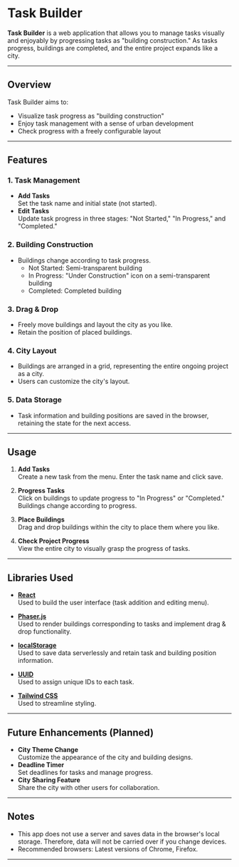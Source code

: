 # Task Builder

**Task Builder** is a web application that allows you to manage tasks visually and enjoyably by progressing tasks as "building construction." As tasks progress, buildings are completed, and the entire project expands like a city.

---

## Overview

Task Builder aims to:

- Visualize task progress as "building construction"
- Enjoy task management with a sense of urban development
- Check progress with a freely configurable layout

---

## Features

### 1. **Task Management**

- **Add Tasks**  
  Set the task name and initial state (not started).
- **Edit Tasks**  
  Update task progress in three stages: "Not Started," "In Progress," and "Completed."

### 2. **Building Construction**

- Buildings change according to task progress.
  - Not Started: Semi-transparent building
  - In Progress: "Under Construction" icon on a semi-transparent building
  - Completed: Completed building

### 3. **Drag & Drop**

- Freely move buildings and layout the city as you like.
- Retain the position of placed buildings.

### 4. **City Layout**

- Buildings are arranged in a grid, representing the entire ongoing project as a city.
- Users can customize the city's layout.

### 5. **Data Storage**

- Task information and building positions are saved in the browser, retaining the state for the next access.

---

## Usage

1. **Add Tasks**  
   Create a new task from the menu. Enter the task name and click save.

2. **Progress Tasks**  
   Click on buildings to update progress to "In Progress" or "Completed." Buildings change according to progress.

3. **Place Buildings**  
   Drag and drop buildings within the city to place them where you like.

4. **Check Project Progress**  
   View the entire city to visually grasp the progress of tasks.

---

## Libraries Used

- **[React](https://reactjs.org/)**  
  Used to build the user interface (task addition and editing menu).

- **[Phaser.js](https://phaser.io/)**  
  Used to render buildings corresponding to tasks and implement drag & drop functionality.

- **[localStorage](https://developer.mozilla.org/en-US/docs/Web/API/Window/localStorage)**  
  Used to save data serverlessly and retain task and building position information.

- **[UUID](https://github.com/uuidjs/uuid)**  
  Used to assign unique IDs to each task.

- **[Tailwind CSS](https://tailwindcss.com/)**  
  Used to streamline styling.

---

## Future Enhancements (Planned)

- **City Theme Change**  
  Customize the appearance of the city and building designs.
- **Deadline Timer**  
  Set deadlines for tasks and manage progress.
- **City Sharing Feature**  
  Share the city with other users for collaboration.

---

## Notes

- This app does not use a server and saves data in the browser's local storage. Therefore, data will not be carried over if you change devices.
- Recommended browsers: Latest versions of Chrome, Firefox.

---

